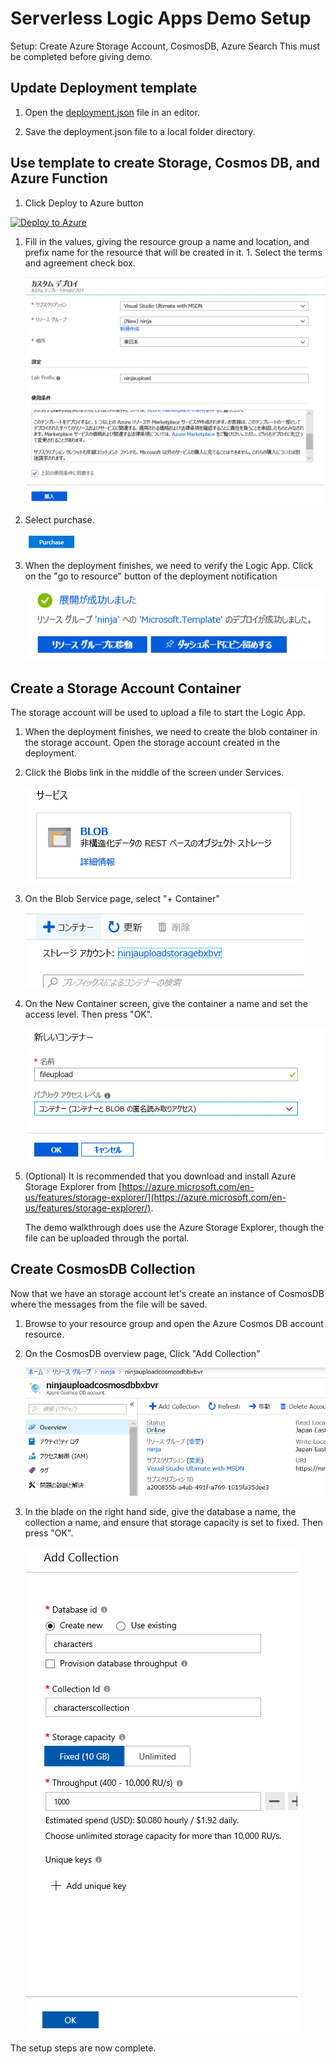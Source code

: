 # Serverless Logic Apps Demo Setup

Setup:  Create Azure Storage Account, CosmosDB, Azure Search
This must be completed before giving demo.

## Update Deployment template

1. Open the [deployment.json](deployment.json) file in an editor.

1. Save the deployment.json file to a local folder directory.

## Use template to create Storage, Cosmos DB, and Azure Function

1. Click Deploy to Azure button

[![Deploy to Azure](http://azuredeploy.net/deploybutton.png)](https://portal.azure.com/#create/Microsoft.Template/uri/deployment.json)

1. Fill in the values, giving the resource group a name and location, and prefix name for the resource that will be created in it.  1. Select the terms and agreement check box.

    ![Build Template](../images/template_settings.png "Build Template")

1. Select purchase.

    ![Build Template](../images/template_purchase.png "Build Template")

1. When the deployment finishes, we need to verify the Logic App. Click on the "go to resource" button of the deployment notification

    ![Build Template](../images/template_goto_resource.png "Build Template")

## Create a Storage Account Container

The storage account will be used to upload a file to start the Logic App.

1. When the deployment finishes, we need to create the blob container in the storage account. Open the storage account created in the deployment.

1. Click the Blobs link in the middle of the screen under Services.

    ![Azure Storage](../images/storage_blob.png "Azure Storage")

1. On the Blob Service page, select "+ Container"

    ![Create Storage Container](../images/add_container.png "Create Storage Container")

1. On the New Container screen, give the container a name and set the access level.  Then press "OK".

    ![Storage Container](../images/new_container.png "Create Storage Container")

1. (Optional) It is recommended that you download and install Azure Storage Explorer from [https://azure.microsoft.com/en-us/features/storage-explorer/](https://azure.microsoft.com/en-us/features/storage-explorer/).

    The demo walkthrough does use the Azure Storage Explorer, though the file can be uploaded through the portal.

## Create CosmosDB Collection

Now that we have an storage account let's create an instance of CosmosDB where the messages from the file will be saved.

1. Browse to your resource group and open the Azure Cosmos DB account resource.

1. On the CosmosDB overview page, Click "Add Collection"

    ![Add Collection](../images/add_collection.png "Add Collection")

1. In the blade on the right hand side, give the database a name, the collection a name, and ensure that storage capacity is set to fixed.  Then press "OK".

    ![Add Collection](../images/new_collection.png "Add Collection")

The setup steps are now complete.